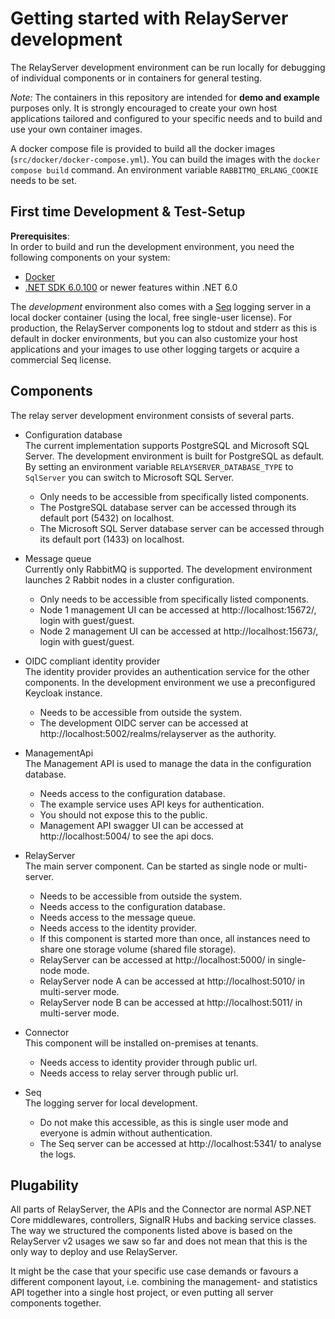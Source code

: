 # Getting started with RelayServer development

The RelayServer development environment can be run locally for debugging of individual components or in containers for
general testing.

_Note:_ The containers in this repository are intended for **demo and example** purposes only. It is strongly
encouraged to create your own host applications tailored and configured to your specific needs and to build and use
your own container images.

A docker compose file is provided to build all the docker images (`src/docker/docker-compose.yml`). You can build the images
with the `docker compose build` command. An environment variable `RABBITMQ_ERLANG_COOKIE` needs to be set.

## First time Development & Test-Setup

__Prerequisites__:  
In order to build and run the development environment, you need the following components on your system:

- [Docker](https://www.docker.com/products/docker-desktop/)
- [.NET SDK 6.0.100](https://dotnet.microsoft.com/en-us/download/dotnet/6.0)
  or newer features within .NET 6.0

The _development_ environment also comes with a [Seq](https://datalust.co/seq) logging server in a local docker
container (using the local, free single-user license). For production, the RelayServer components log to stdout and
stderr as this is default in docker environments, but you can also customize your host applications and your images
to use other logging targets or acquire a commercial Seq license.

## Components

The relay server development environment consists of several parts.

- Configuration database  
  The current implementation supports PostgreSQL and Microsoft SQL Server. The development environment is built for
  PostgreSQL as default. By setting an environment variable `RELAYSERVER_DATABASE_TYPE` to `SqlServer` you can switch to
  Microsoft SQL Server.

   - Only needs to be accessible from specifically listed components.
   - The PostgreSQL database server can be accessed through its default port (5432) on localhost.
   - The Microsoft SQL Server database server can be accessed through its default port (1433) on localhost.

- Message queue  
  Currently only RabbitMQ is supported. The development environment launches 2 Rabbit nodes in a cluster configuration.

   - Only needs to be accessible from specifically listed components.
   - Node 1 management UI can be accessed at http://localhost:15672/, login with guest/guest.
   - Node 2 management UI can be accessed at http://localhost:15673/, login with guest/guest.

- OIDC compliant identity provider  
  The identity provider provides an authentication service for the other components. In the development environment we
  use a preconfigured Keycloak instance.

   - Needs to be accessible from outside the system.
   - The development OIDC server can be accessed at http://localhost:5002/realms/relayserver as the authority.

- ManagementApi  
  The Management API is used to manage the data in the configuration database.

   - Needs access to the configuration database.
   - The example service uses API keys for authentication.
   - You should not expose this to the public.
   - Management API swagger UI can be accessed at http://localhost:5004/ to see the api docs.

- RelayServer  
  The main server component. Can be started as single node or multi-server.

   - Needs to be accessible from outside the system.
   - Needs access to the configuration database.
   - Needs access to the message queue.
   - Needs access to the identity provider.
   - If this component is started more than once, all instances need to share one storage volume (shared file storage).
   - RelayServer can be accessed at http://localhost:5000/ in single-node mode.
   - RelayServer node A can be accessed at http://localhost:5010/ in multi-server mode.
   - RelayServer node B can be accessed at http://localhost:5011/ in multi-server mode.

- Connector  
  This component will be installed on-premises at tenants.

   - Needs access to identity provider through public url.
   - Needs access to relay server through public url.

- Seq  
  The logging server for local development.

   - Do not make this accessible, as this is single user mode and everyone is admin without authentication.
   - The Seq server can be accessed at http://localhost:5341/ to analyse the logs.

## Plugability

All parts of RelayServer, the APIs and the Connector are normal ASP.NET Core middlewares, controllers, SignalR Hubs and
backing service classes. The way we structured the components listed above is based on the RelayServer v2 usages we saw
so far and does not mean that this is the only way to deploy and use RelayServer.

It might be the case that your specific use case demands or favours a different component layout, i.e. combining the
management- and statistics API together into a single host project, or even putting all server components together.
